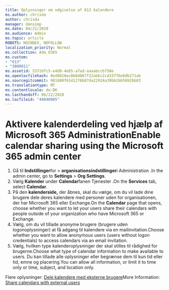 ```yaml
---
title: Oplysninger om udgivelse af 613 kalendere
ms.author: chrisda
author: chrisda
manager: dansimp
ms.date: 04/21/2020
ms.audience: Admin
ms.topic: article
ROBOTS: NOINDEX, NOFOLLOW
localization_priority: Normal
ms.collection: Adm_O365
ms.custom:
- "613"
- "3800011"
ms.assetid: 5372dfc5-e4d8-4e65-a7ad-aaaabccb758e
ms.openlocfilehash: 0ed8826ec8b6d867f22abbc2cd33776e8db271ab
ms.sourcegitcommit: 981880f6141278b87da22924a39bb1bb5892bb83
ms.translationtype: MT
ms.contentlocale: da-DK
ms.lasthandoff: 06/22/2020
ms.locfileid: "44840905"
---
```

# <a name="enable-calendar-sharing-using-the-microsoft-365-admin-center"></a><span data-ttu-id="0b0de-102">Aktivere kalenderdeling ved hjælp af Microsoft 365 Administration</span><span class="sxs-lookup"><span data-stu-id="0b0de-102">Enable calendar sharing using the Microsoft 365 admin center</span></span>

1. <span data-ttu-id="0b0de-103">Gå til **Indstillinger**for   >   **organisationsindstillinger**i Administration .</span><span class="sxs-lookup"><span data-stu-id="0b0de-103">In the admin center, go to  **Settings**  >  **Org Settings**.</span></span>
2. <span data-ttu-id="0b0de-104">Vælg **Kalender** under **Calendar**fanen Tjenester .</span><span class="sxs-lookup"><span data-stu-id="0b0de-104">On the  **Services**  tab, select  **Calendar**.</span></span>
3. <span data-ttu-id="0b0de-105">På den **kalenderside,** der åbnes, skal du vælge, om du vil lade dine brugere dele deres kalendere med personer uden for organisationen, der har Microsoft 365 eller Exchange.</span><span class="sxs-lookup"><span data-stu-id="0b0de-105">On the  **Calendar**  page that opens, choose whether you want to let your users share their calendars with people outside of your organization who have Microsoft 365 or Exchange.</span></span>
4. <span data-ttu-id="0b0de-106">Vælg, om du vil tillade anonyme brugere (brugere uden logonoplysninger) at få adgang til kalendere via en mailinvitation.</span><span class="sxs-lookup"><span data-stu-id="0b0de-106">Choose whether you want to allow anonymous users (users without logon credentials) to access calendars via an email invitation.</span></span>
5. <span data-ttu-id="0b0de-107">Vælg, hvilken type kalenderoplysninger der skal stilles til rådighed for brugerne.</span><span class="sxs-lookup"><span data-stu-id="0b0de-107">Choose what type of calendar information to make available to users.</span></span> <span data-ttu-id="0b0de-108">Du kan tillade alle oplysninger eller begrænse dem til kun tid eller tid, emne og placering.</span><span class="sxs-lookup"><span data-stu-id="0b0de-108">You can allow all information, or limit it to time only or time, subject, and location only.</span></span>

<span data-ttu-id="0b0de-109">Flere oplysninger: [Dele kalendere med eksterne brugere](https://docs.microsoft.com/microsoft-365/admin/manage/share-calendars-with-external-users)</span><span class="sxs-lookup"><span data-stu-id="0b0de-109">More Information: [Share calendars with external users](https://docs.microsoft.com/microsoft-365/admin/manage/share-calendars-with-external-users)</span></span>
